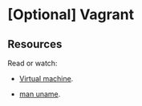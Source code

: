 # [Optional] Vagrant #

## Resources ##

Read or watch:

* [Virtual machine](https://en.wikipedia.org/wiki/Virtual_machine "Virtual machine").

* [man uname](https://linux.die.net/man/1/uname "man uname").
